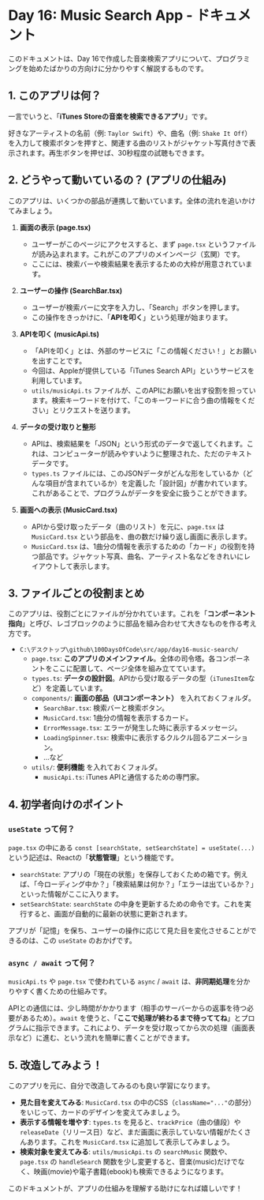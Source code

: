 # Day 16: Music Search App - ドキュメント

このドキュメントは、Day 16で作成した音楽検索アプリについて、プログラミングを始めたばかりの方向けに分かりやすく解説するものです。

## 1. このアプリは何？

一言でいうと、「**iTunes Storeの音楽を検索できるアプリ**」です。

好きなアーティストの名前（例: `Taylor Swift`）や、曲名（例: `Shake It Off`）を入力して検索ボタンを押すと、関連する曲のリストがジャケット写真付きで表示されます。再生ボタンを押せば、30秒程度の試聴もできます。

## 2. どうやって動いているの？ (アプリの仕組み)

このアプリは、いくつかの部品が連携して動いています。全体の流れを追いかけてみましょう。

1.  **画面の表示 (page.tsx)**
    *   ユーザーがこのページにアクセスすると、まず `page.tsx` というファイルが読み込まれます。これがこのアプリのメインページ（玄関）です。
    *   ここには、検索バーや検索結果を表示するための大枠が用意されています。

2.  **ユーザーの操作 (SearchBar.tsx)**
    *   ユーザーが検索バーに文字を入力し、「Search」ボタンを押します。
    *   この操作をきっかけに、「**APIを叩く**」という処理が始まります。

3.  **APIを叩く (musicApi.ts)**
    *   「APIを叩く」とは、外部のサービスに「この情報ください！」とお願いを出すことです。
    *   今回は、Appleが提供している「iTunes Search API」というサービスを利用しています。
    *   `utils/musicApi.ts` ファイルが、このAPIにお願いを出す役割を担っています。検索キーワードを付けて、「このキーワードに合う曲の情報をください」とリクエストを送ります。

4.  **データの受け取りと整形**
    *   APIは、検索結果を「JSON」という形式のデータで返してくれます。これは、コンピューターが読みやすいように整理された、ただのテキストデータです。
    *   `types.ts` ファイルには、このJSONデータがどんな形をしているか（どんな項目が含まれているか）を定義した「設計図」が書かれています。これがあることで、プログラムがデータを安全に扱うことができます。

5.  **画面への表示 (MusicCard.tsx)**
    *   APIから受け取ったデータ（曲のリスト）を元に、`page.tsx` は `MusicCard.tsx` という部品を、曲の数だけ繰り返し画面に表示します。
    *   `MusicCard.tsx` は、1曲分の情報を表示するための「カード」の役割を持つ部品です。ジャケット写真、曲名、アーティスト名などをきれいにレイアウトして表示します。

## 3. ファイルごとの役割まとめ

このアプリは、役割ごとにファイルが分かれています。これを「**コンポーネント指向**」と呼び、レゴブロックのように部品を組み合わせて大きなものを作る考え方です。

*   `C:\デスクトップ\github\100DaysOfCode\src/app/day16-music-search/`
    *   `page.tsx`: **このアプリのメインファイル**。全体の司令塔。各コンポーネントをここに配置して、ページ全体を組み立てています。
    *   `types.ts`: **データの設計図**。APIから受け取るデータの型（`iTunesItem`など）を定義しています。
    *   `components/`: **画面の部品（UIコンポーネント）** を入れておくフォルダ。
        *   `SearchBar.tsx`: 検索バーと検索ボタン。
        *   `MusicCard.tsx`: 1曲分の情報を表示するカード。
        *   `ErrorMessage.tsx`: エラーが発生した時に表示するメッセージ。
        *   `LoadingSpinner.tsx`: 検索中に表示するクルクル回るアニメーション。
        *   ...など
    *   `utils/`: **便利機能** を入れておくフォルダ。
        *   `musicApi.ts`: iTunes APIと通信するための専門家。

## 4. 初学者向けのポイント

### `useState` って何？

`page.tsx` の中にある `const [searchState, setSearchState] = useState(...)` という記述は、Reactの「**状態管理**」という機能です。

*   `searchState`: アプリの「現在の状態」を保存しておくための箱です。例えば、「今ローディング中か？」「検索結果は何か？」「エラーは出ているか？」といった情報がここに入ります。
*   `setSearchState`: `searchState` の中身を更新するための命令です。これを実行すると、画面が自動的に最新の状態に更新されます。

アプリが「記憶」を保ち、ユーザーの操作に応じて見た目を変化させることができるのは、この `useState` のおかげです。

### `async / await` って何？

`musicApi.ts` や `page.tsx` で使われている `async` / `await` は、**非同期処理**を分かりやすく書くための仕組みです。

APIとの通信には、少し時間がかかります（相手のサーバーからの返事を待つ必要があるため）。`await` を使うと、「**ここで処理が終わるまで待っててね**」とプログラムに指示できます。これにより、データを受け取ってから次の処理（画面表示など）に進む、という流れを簡単に書くことができます。

## 5. 改造してみよう！

このアプリを元に、自分で改造してみるのも良い学習になります。

*   **見た目を変えてみる**: `MusicCard.tsx` の中のCSS（`className="..."`の部分）をいじって、カードのデザインを変えてみましょう。
*   **表示する情報を増やす**: `types.ts` を見ると、`trackPrice`（曲の値段）や `releaseDate`（リリース日）など、まだ画面に表示していない情報がたくさんあります。これを `MusicCard.tsx` に追加して表示してみましょう。
*   **検索対象を変えてみる**: `utils/musicApi.ts` の `searchMusic` 関数や、`page.tsx` の `handleSearch` 関数を少し変更すると、音楽(music)だけでなく、映画(movie)や電子書籍(ebook)も検索できるようになります。

このドキュメントが、アプリの仕組みを理解する助けになれば嬉しいです！
